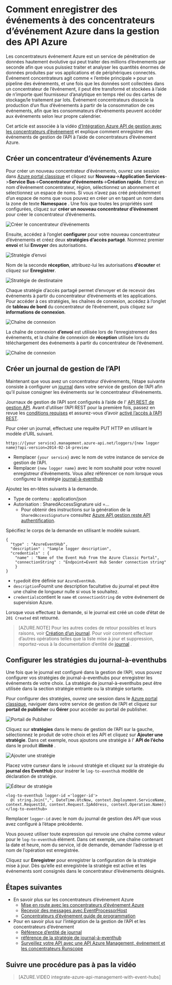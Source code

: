 <properties 
    pageTitle="Comment enregistrer des événements à des concentrateurs d’événement Azure dans la gestion des API Azure | Microsoft Azure" 
    description="Découvrez comment enregistrer des événements à des concentrateurs d’événement Azure dans Azure API de gestion." 
    services="api-management" 
    documentationCenter="" 
    authors="steved0x" 
    manager="erikre" 
    editor=""/>

<tags 
    ms.service="api-management" 
    ms.workload="mobile" 
    ms.tgt_pltfrm="na" 
    ms.devlang="na" 
    ms.topic="article" 
    ms.date="10/25/2016" 
    ms.author="sdanie"/>

# <a name="how-to-log-events-to-azure-event-hubs-in-azure-api-management"></a>Comment enregistrer des événements à des concentrateurs d’événement Azure dans la gestion des API Azure

Les concentrateurs événement Azure est un service de pénétration de données hautement évolutive qui peut traiter des millions d’événements par seconde afin que vous puissiez traiter et analyser les quantités énormes de données produites par vos applications et de périphériques connectés. Événement concentrateurs agit comme « l’entrée principale » pour un pipeline des événements, et une fois que les données sont collectées dans un concentrateur de l’événement, il peut être transformé et stockées à l’aide de n’importe quel fournisseur d’analytique en temps réel ou des cartes de stockage/le traitement par lots. Événement concentrateurs dissocie la production d’un flux d’événements à partir de la consommation de ces événements, afin que les consommateurs d’événements peuvent accéder aux événements selon leur propre calendrier.

Cet article est associée à la vidéo [d’Intégration Azure API de gestion avec les concentrateurs d’événement](https://azure.microsoft.com/documentation/videos/integrate-azure-api-management-with-event-hubs/) et explique comment enregistrer des événements de gestion de l’API à l’aide de concentrateurs d’événement Azure.

## <a name="create-an-azure-event-hub"></a>Créer un concentrateur d’événements Azure

Pour créer un nouveau concentrateur d’événements, ouvrez une session dans [Azure portal classique](https://manage.windowsazure.com) et cliquez sur **Nouveau**->**Application Services**->**Service Bus**->**Concentrateur d’événements**->**Création rapide**. Entrez un nom d’événement concentrateur, région, sélectionnez un abonnement et sélectionnez un espace de noms. Si vous n’avez pas créé précédemment d’un espace de noms que vous pouvez en créer un en tapant un nom dans la zone de texte **Namespace** . Une fois que toutes les propriétés sont configurées, cliquez sur **créer un nouveau concentrateur d’événement** pour créer le concentrateur d’événements.

![Créer le concentrateur d’événements][create-event-hub]

Ensuite, accédez à l’onglet **configurer** pour votre nouveau concentrateur d’événements et créez deux **stratégies d’accès partagé**. Nommez premier **envoi** et lui **Envoyer** des autorisations.

![Stratégie d’envoi][sending-policy]

Nom de la seconde **réception**, attribuez-lui les autorisations **d’écouter** et cliquez sur **Enregistrer**.

![Stratégie de destinataire][receiving-policy]

Chaque stratégie d’accès partagé permet d’envoyer et de recevoir des événements à partir du concentrateur d’événements et les applications. Pour accéder à ces stratégies, les chaînes de connexion, accédez à l’onglet de **tableau de bord** du concentrateur de l’événement, puis cliquez sur **informations de connexion**.

![Chaîne de connexion][event-hub-dashboard]

La chaîne de connexion **d’envoi** est utilisée lors de l’enregistrement des événements, et la chaîne de connexion de **réception** utilisée lors du téléchargement des événements à partir du concentrateur de l’événement.

![Chaîne de connexion][event-hub-connection-string]

## <a name="create-an-api-management-logger"></a>Créer un journal de gestion de l’API

Maintenant que vous avez un concentrateur d’événements, l’étape suivante consiste à configurer un [journal](https://msdn.microsoft.com/library/azure/mt592020.aspx) dans votre service de gestion de l’API afin qu’il puisse consigner les événements sur le concentrateur d’événements.

Journaux de gestion de l’API sont configurés à l’aide de l' [API REST de gestion API](http://aka.ms/smapi). Avant d’utiliser l’API REST pour la première fois, passez en revue les [conditions requises](https://msdn.microsoft.com/library/azure/dn776326.aspx#Prerequisites) et assurez-vous d’avoir [activé l’accès à l’API REST](https://msdn.microsoft.com/library/azure/dn776326.aspx#EnableRESTAPI).

Pour créer un journal, effectuez une requête PUT HTTP en utilisant le modèle d’URL suivant.

    https://{your service}.management.azure-api.net/loggers/{new logger name}?api-version=2014-02-14-preview

-   Remplacer `{your service}` avec le nom de votre instance de service de gestion de l’API.
-   Remplacer `{new logger name}` avec le nom souhaité pour votre nouvel enregistreur d’événements. Vous allez référencer ce nom lorsque vous configurez la stratégie [journal-à-eventhub](https://msdn.microsoft.com/library/azure/dn894085.aspx#log-to-eventhub)

Ajoutez les en-têtes suivants à la demande.

-   Type de contenu : application/json
-   Autorisation : SharedAccessSignature uid =...
    -   Pour obtenir des instructions sur la génération de la `SharedAccessSignature` consultez [Azure API gestion reste API authentification](https://msdn.microsoft.com/library/azure/dn798668.aspx).

Spécifiez le corps de la demande en utilisant le modèle suivant.

    {
      "type" : "AzureEventHub",
      "description" : "Sample logger description",
      "credentials" : {
        "name" : "Name of the Event Hub from the Azure Classic Portal",
        "connectionString" : "Endpoint=Event Hub Sender connection string"
        }
    }

-   `type`doit être définie sur `AzureEventHub`.
-   `description`Fournit une description facultative du journal et peut être une chaîne de longueur nulle si vous le souhaitez.
-   `credentials`contient le `name` et `connectionString` de votre événement de supervision Azure.

Lorsque vous effectuez la demande, si le journal est créé un code d’état de `201 Created` est retourné. 

>[AZURE.NOTE] Pour les autres codes de retour possibles et leurs raisons, voir [Création d’un journal](https://msdn.microsoft.com/library/azure/mt592020.aspx#PUT). Pour voir comment effectuer d’autres opérations telles que la liste mise à jour et suppression, reportez-vous à la documentation d’entité de [journal](https://msdn.microsoft.com/library/azure/mt592020.aspx) .

## <a name="configure-log-to-eventhubs-policies"></a>Configurer les stratégies du journal-à-eventhubs

Une fois que le journal est configuré dans la gestion de l’API, vous pouvez configurer vos stratégies de journal-à-eventhubs pour enregistrer les événements de votre choix. La stratégie de journal-à-eventhubs peut être utilisée dans la section stratégie entrante ou la stratégie sortante.

Pour configurer des stratégies, ouvrez une session dans le [Azure portal classique](https://manage.windowsazure.com), naviguer dans votre service de gestion de l’API et cliquez sur **portail de publisher** ou **Gérer** pour accéder au portail de publisher.

![Portail de Publisher][publisher-portal]

Cliquez sur **stratégies** dans le menu de gestion de l’API sur la gauche, sélectionnez le produit de votre choix et les API et cliquez sur **Ajouter une stratégie**. Dans cet exemple, nous ajoutons une stratégie à l' **API de l’écho** dans le produit **illimité** .

![Ajouter une stratégie][add-policy]

Placez votre curseur dans le `inbound` stratégie et cliquez sur la stratégie du **journal des EventHub** pour insérer le `log-to-eventhub` modèle de déclaration de stratégie.

![Éditeur de stratégie][event-hub-policy]

    <log-to-eventhub logger-id ='logger-id'>
      @( string.Join(",", DateTime.UtcNow, context.Deployment.ServiceName, context.RequestId, context.Request.IpAddress, context.Operation.Name))
    </log-to-eventhub>

Remplacer `logger-id` avec le nom du journal de gestion des API que vous avez configuré à l’étape précédente.

Vous pouvez utiliser toute expression qui renvoie une chaîne comme valeur pour le `log-to-eventhub` élément. Dans cet exemple, une chaîne contenant la date et heure, nom du service, id de demande, demander l’adresse ip et nom de l’opération est enregistrée.

Cliquez sur **Enregistrer** pour enregistrer la configuration de la stratégie mise à jour. Dès qu’elle est enregistrée la stratégie est active et les événements sont consignés dans le concentrateur d’événements désignés.

## <a name="next-steps"></a>Étapes suivantes

-   En savoir plus sur les concentrateurs d’événement Azure
    -   [Mise en route avec les concentrateurs d’événement Azure](../event-hubs/event-hubs-csharp-ephcs-getstarted.md)
    -   [Recevoir des messages avec EventProcessorHost](../event-hubs/event-hubs-csharp-ephcs-getstarted.md#receive-messages-with-eventprocessorhost)
    -   [Concentrateurs d’événement guide de programmation](../event-hubs/event-hubs-programming-guide.md)
-   Pour en savoir plus sur l’intégration de la gestion de l’API et les concentrateurs d’événement
    -   [Référence d’entité de journal](https://msdn.microsoft.com/library/azure/mt592020.aspx)
    -   [référence de la stratégie de journal-à-eventhub](https://msdn.microsoft.com/library/azure/dn894085.aspx#log-to-eventhub)
    -   [Surveillez votre API avec une API Azure Management, événement et les concentrateurs Runscope](api-management-log-to-eventhub-sample.md)    

## <a name="watch-a-video-walkthrough"></a>Suivre une procédure pas à pas la vidéo

> [AZURE.VIDEO integrate-azure-api-management-with-event-hubs]


[publisher-portal]: ./media/api-management-howto-log-event-hubs/publisher-portal.png
[create-event-hub]: ./media/api-management-howto-log-event-hubs/create-event-hub.png
[event-hub-connection-string]: ./media/api-management-howto-log-event-hubs/event-hub-connection-string.png
[event-hub-dashboard]: ./media/api-management-howto-log-event-hubs/event-hub-dashboard.png
[receiving-policy]: ./media/api-management-howto-log-event-hubs/receiving-policy.png
[sending-policy]: ./media/api-management-howto-log-event-hubs/sending-policy.png
[event-hub-policy]: ./media/api-management-howto-log-event-hubs/event-hub-policy.png
[add-policy]: ./media/api-management-howto-log-event-hubs/add-policy.png






